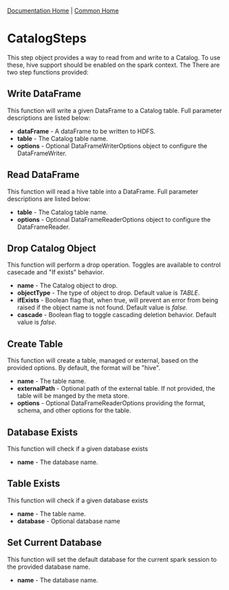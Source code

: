 [Documentation Home](../../docs/readme.md) | [Common Home](../readme.md)

# CatalogSteps
This step object provides a way to read from and write to a Catalog. 
To use these, hive support should be enabled on the spark context. The There are two step functions provided:

## Write DataFrame
This function will write a given DataFrame to a Catalog table. Full parameter descriptions are listed below:

* **dataFrame** - A dataFrame to be written to HDFS.
* **table** - The Catalog table name.
* **options** - Optional DataFrameWriterOptions object to configure the DataFrameWriter.

## Read DataFrame
This function will read a hive table into a DataFrame. Full parameter descriptions are listed below:

* **table** - The Catalog table name.
* **options** - Optional DataFrameReaderOptions object to configure the DataFrameReader.

## Drop Catalog Object
This function will perform a drop operation.
Toggles are available to control casecade and "If exists" behavior.
* **name** - The Catalog object to drop.
* **objectType** - The type of object to drop. Default value is *TABLE*.
* **ifExists** - Boolean flag that, when true, will prevent an error from being raised if the object name is not found.
Default value is *false*.
* **cascade** - Boolean flag to toggle cascading deletion behavior. Default value is *false*.

## Create Table
This function will create a table, managed or external, based on the provided options.
By default, the format will be "hive".
* **name** - The table name.
* **externalPath** - Optional path of the external table. If not provided, the table will be manged by the meta store.
* **options** - Optional DataFrameReaderOptions providing the format, schema, and other options for the table.

## Database Exists
This function will check if a given database exists
* **name** - The database name.

## Table Exists
This function will check if a given database exists
* **name** - The table name.
* **database** - Optional database name

## Set Current Database
This function will set the default database for the current spark session to the provided database name.
* **name** - The database name.
